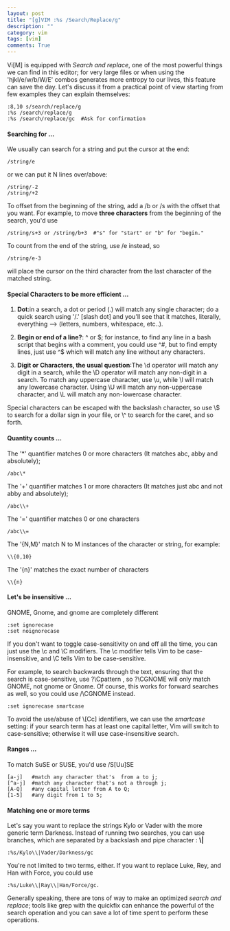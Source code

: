 ```yaml
---
layout: post
title: "[g]VIM :%s /Search/Replace/g"
description: ""
category: vim
tags: [vim]
comments: True
---
```

Vi[M] is equipped with _Search and replace_, one of the most powerful things we can find in this editor;
for very large files or when using the 'hjkl/e/w/b/W/E' combos generates more entropy to our lives, this feature
can save the day.
Let's discuss it from a practical point of view starting from few examples they can explain themselves:

	:8,10 s/search/replace/g
	:%s /search/replace/g
	:%s /search/replace/gc  #Ask for confirmation


#### Searching for ...

We usually can search for a string and put the cursor at the end:

	/string/e

or we can put it N lines over/above:

	/string/-2
	/string/+2


To offset from the beginning of the string, add a /b or /s with the offset that you want. 
For example, to move **three characters** from the beginning of the search, you'd use 

	/string/s+3 or /string/b+3  #"s" for "start" or "b" for "begin." 

To count from the end of the string, use /e instead, so

	/string/e-3 

will place the cursor on the third character from the last character of the matched string.


#### Special Characters to be more efficient ...

1. **Dot**:in a search, a dot or period (.) will match any single character; do a quick search using '/.' [slash dot]
and you'll see that it matches, literally, everything --> (letters, numbers, whitespace, etc..).

2. **Begin or end of a line?**: ^ or $; for instance, to find any line in a bash script that begins with a comment, you could use ^#, but to 
find empty lines, just use ^$ which will match any line without any characters.

3. **Digit or Characters, the usual question**:The \\d operator will match any digit in a search, while the \\D operator will match any non-digit in a search. To match any uppercase character, use \\u, while \\l will match any lowercase character. Using \\U will match any non-uppercase character, and \\L will match any non-lowercase character.

Special characters can be escaped with the backslash character, so use \\$ to search for a dollar sign in your file, or \\^ to search for the caret, and so forth.

#### Quantity counts ...


The '*' quantifier matches 0 or more characters (It matches abc, abby and absolutely);

	/abc\*

The '+' quantifier matches 1 or more characters (It matches just abc and not abby and absolutely);

	/abc\\+

The '=' quantifier matches 0 or one characters

	/abc\\=

The '{N,M}' match N to M instances of the character or string, for example:

	\\{0,10}

The '{n}' matches the exact number of characters

	\\{n}


#### Let's be insensitive ...

GNOME, Gnome, and gnome are completely different

	:set ignorecase
	:set noignorecase

If you don't want to toggle case-sensitivity on and off all the time, you can just use the \\c and \\C modifiers. The \\c modifier tells Vim to be case-insensitive, and \\C tells Vim to be case-sensitive.

For example, to search backwards through the text, ensuring that the search is case-sensitive, use ?\\Cpattern , so ?\\CGNOME will only match GNOME, not gnome or Gnome. Of course, this works for forward searches as well, so you could use /\\CGNOME instead.

	:set ignorecase smartcase	

To avoid the use/abuse of \\[Cc] identifiers, we can use the _smartcase_ setting: if your search term has at least one capital letter, Vim will switch to case-sensitive; otherwise it will use case-insensitive search.


#### Ranges ...
To match SuSE or SUSE, you'd use /S[Uu]SE

	[a-j]	#match any character that's  from a to j;
	[^a-j]	#match any character that's not a through j;
	[A-Q]	#any capital letter from A to Q;
	[1-5]	#any digit from 1 to 5;

#### Matching one or more terms

Let's say you want to replace the strings Kylo or Vader with the more generic term Darkness.
Instead of running two searches, you can use branches, which are separated by a backslash and pipe character : **\\|**

	:%s/Kylo\\|Vader/Darkness/gc

You're not limited to two terms, either.
If you want to replace Luke, Rey, and Han with Force, you could use 

	:%s/Luke\\|Ray\\|Han/Force/gc.

Generally speaking, there are tons of way to make an optimized _search and replace_; tools like grep
with the quickfix can enhance the powerful of the search operation and you can save a lot of time
spent to perform these operations.
